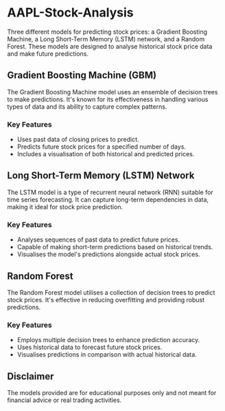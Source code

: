 # AAPL-Stock-Analysis
Three different models for predicting stock prices: a Gradient Boosting Machine, a Long Short-Term Memory (LSTM) network, and a Random Forest. These models are designed to analyse historical stock price data and make future predictions.

## Gradient Boosting Machine (GBM)
The Gradient Boosting Machine model uses an ensemble of decision trees to make predictions. It's known for its effectiveness in handling various types of data and its ability to capture complex patterns.

### Key Features
- Uses past data of closing prices to predict.
- Predicts future stock prices for a specified number of days.
- Includes a visualisation of both historical and predicted prices.

## Long Short-Term Memory (LSTM) Network
The LSTM model is a type of recurrent neural network (RNN) suitable for time series forecasting. It can capture long-term dependencies in data, making it ideal for stock price prediction.

### Key Features
- Analyses sequences of past data to predict future prices.
- Capable of making short-term predictions based on historical trends.
- Visualises the model's predictions alongside actual stock prices.

## Random Forest
The Random Forest model utilises a collection of decision trees to predict stock prices. It's effective in reducing overfitting and providing robust predictions.

### Key Features
- Employs multiple decision trees to enhance prediction accuracy.
- Uses historical data to forecast future stock prices.
- Visualises predictions in comparison with actual historical data.

## Disclaimer
The models provided are for educational purposes only and not meant for financial advice or real trading activities.


